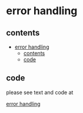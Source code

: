 # error handling

## contents

- [error handling](#error-handling)
  - [contents](#contents)
  - [code](#code)

## code

please see text and code at

[error handling](../projects/error-handling/)

